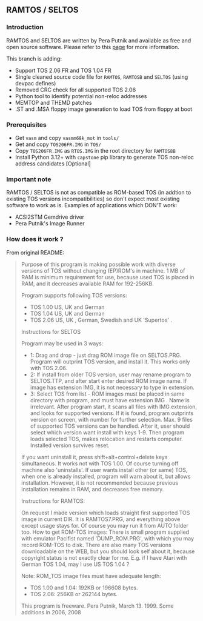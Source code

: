 ## RAMTOS / SELTOS

### Introduction

RAMTOS and SELTOS are written by Pera Putnik and available as free and open source software. 
Please refer to this [page](https://atari.8bitchip.info/astopensw.php) for more information.

This branch is adding:
- Support TOS 2.06 FR and TOS 1.04 FR
- Single cleaned source code file for `RAMTOS`, `RAMTOSB` and `SELTOS` (using devpac defines)
- Removed CRC check for all supported TOS 2.06
- Python tool to identify potential non-reloc addresses
- MEMTOP and THEMD patches
- .ST and .MSA floppy image generation to load TOS from floppy at boot

### Prerequisites

- Get `vasm` and copy `vasmm68k_mot` in `tools/`
- Get and copy `TOS206FR.IMG` in `TOS/`
- Copy `TOS206FR.IMG` as `RTOS.IMG` in the root directory for `RAMTOS8B`
- Install Python 3.12+ with `capstone` pip library to generate TOS non-reloc address candidates [Optional]

### Important note

RAMTOS / SELTOS is not as compatible as ROM-based TOS (in addtion to existing TOS versions incompatibilities) so don't expect most existing software to work as is.
Examples of applications which DON'T work:
- ACSI2STM Gemdrive driver
- Pera Putnik's Image Runner

### How does it work ?

From original README:

> Purpose of this program is making possible work with diverse versions of TOS without changing (EP)ROM's in machine. 1 MB of RAM is minimum requirement for use, because used TOS is placed in RAM, and it decreases available RAM for 192-256KB.
>
> Program supports following TOS versions:
> - TOS 1.00 US, UK and German
> - TOS 1.04 US, UK and German
> - TOS 2.06 US, UK , German, Swedish  and UK 'Supertos' .
>
> Instructions for SELTOS
>
> Program may be used in 3 ways:
> - 1: Drag and drop - just drag ROM image file on SELTOS.PRG. Program will outprint TOS version, and install it. This works only with TOS 2.06.
> - 2: If install from older TOS version, user may rename program to SELTOS.TTP, and after start enter desired ROM image name. If image has extension IMG, it is not necessary to type in extension.
> - 3: Select TOS from list - ROM images must be placed in same directory with program, and must have extension IMG . Name is irrelevant. After program start, it scans all files with IMG extension, and looks for supported versions.
> If it is found, program outprints version on screen, with number for further selection.
> Max. 9 files of supported TOS versions can be handled. After it, user should select which version want install with keys 1-9. Then program loads selected TOS, makes relocation and restarts computer. Installed version survives reset.
> 
> If you want uninstall it, press shift+alt+control+delete keys simultaneous. It works not with TOS 1.00. Of course turning off machine also 'uninstalls'.
> If user wants install other (or same) TOS, when one is already installed, program will warn about it, but allows installation.
> However, it is not recommended because previous installation remains in RAM, and decreases free memory.
> 
> Instructions for RAMTOS:
> 
> On request I made version which loads straight first supported TOS image in current DIR. It is RAMTOS7.PRG, and everything above except usage stays for.
> Of course you may run it from AUTO folder too.
> How to get ROM-TOS images: There is small program supplied with emulator Pacifist named 'DUMP_ROM.PRG', with which you may record ROM-TOS to disk.
> There are also many TOS versions downloadable on the WEB, but you should look self about it, because copyright status is not exactly clear for me. E.g. if I have Atari with German TOS 1.04, may I use US TOS 1.04 ?
> 
> Note: ROM_TOS image files must have adequate length:
> - TOS 1.00 and 1.04: 192KB or 196608 bytes.
> - TOS 2.06: 256KB or 262144 bytes.
> 
> This program is freeware.
> Pera Putnik,  March 13. 1999. Some additions in 2006, 2008

